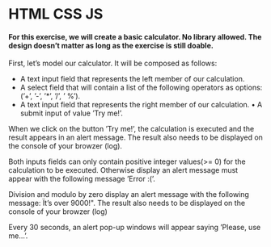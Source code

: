 # HTML CSS JS

#### For this exercise, we will create a basic calculator. No library allowed. The design doesn’t matter as long as the exercise is still doable.

First, let’s model our calculator. It will be composed as follows:

- A text input field that represents the left member of our calculation.
- A select field that will contain a list of the following operators as options:(’+’, ’-’, ’\*’, ’/’, ’ %’).
- A text input field that represents the right member of our calculation. • A submit input of value ’Try me!’.

When we click on the button ’Try me!’, the calculation is executed and the result appears in an alert message. The result also needs to be displayed on the console of your browzer (log).

Both inputs fields can only contain positive integer values(>= 0) for the calculation to be executed. Otherwise display an alert message must appear with the following message ’Error :(’.

Division and modulo by zero display an alert message with the following message: Ït’s over 9000!". The result also needs to be displayed on the console of your browzer (log)

Every 30 seconds, an alert pop-up windows will appear saying ’Please, use me...’.
